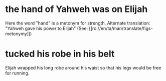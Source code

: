 # the hand of Yahweh was on Elijah

Here the word "hand" is a metonym for strength. Alternate translation: "Yahweh gave his power to Elijah" (See: [[rc://en/ta/man/translate/figs-metonymy]])

# tucked his robe in his belt

Elijah wrapped his long robe around his waist so that his legs would be free for running.

